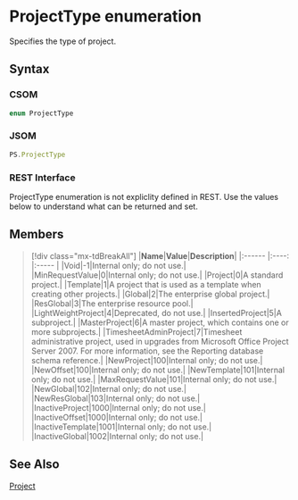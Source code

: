 [comment]: # (Name:ProjectType)
[comment]: # (Name:Microsoft.Office.Project.Server.Library.Project+ProjectType)
[comment]: # (Type:Enum)
[comment]: # (Status:Verified)

# <a name="name"></a>ProjectType enumeration

<a name="description"></a>Specifies the type of project.

## <a name="syntax"></a>Syntax

### CSOM

```cs
enum ProjectType 
```
### JSOM

```javascript
PS.ProjectType
```
### REST Interface

ProjectType enumeration is not expliclity defined in REST.  Use the values below to understand what can be returned and set.

## <a name="members"></a>Members

<a name="enumMembers"></a>
> [!div class="mx-tdBreakAll"]
|**Name**|**Value**|**Description**|
|:------ |:----: |:----- |
|<a name="Void"></a>Void|-1|Internal only; do not use.|
|<a name="MinRequestValue"></a>MinRequestValue|0|Internal only; do not use.|
|<a name="Project"></a>Project|0|A standard project.|
|<a name="Template"></a>Template|1|A project that is used as a template when creating other projects.|
|<a name="Global"></a>Global|2|The enterprise global project.|
|<a name="ResGlobal"></a>ResGlobal|3|The enterprise resource pool.|
|<a name="LightWeightProject"></a>LightWeightProject|4|Deprecated, do not use.|
|<a name="InsertedProject"></a>InsertedProject|5|A subproject.|
|<a name="MasterProject"></a>MasterProject|6|A master project, which contains one or more subprojects.|
|<a name="TimesheetAdminProject"></a>TimesheetAdminProject|7|Timesheet administrative project, used in upgrades from Microsoft Office Project Server 2007. For more information, see the Reporting database schema reference.|
|<a name="NewProject"></a>NewProject|100|Internal only; do not use.|
|<a name="NewOffset"></a>NewOffset|100|Internal only; do not use.|
|<a name="NewTemplate"></a>NewTemplate|101|Internal only; do not use.|
|<a name="MaxRequestValue"></a>MaxRequestValue|101|Internal only; do not use.|
|<a name="NewGlobal"></a>NewGlobal|102|Internal only; do not use.|
|<a name="NewResGlobal"></a>NewResGlobal|103|Internal only; do not use.|
|<a name="InactiveProject"></a>InactiveProject|1000|Internal only; do not use.|
|<a name="InactiveOffset"></a>InactiveOffset|1000|Internal only; do not use.|
|<a name="InactiveTemplate"></a>InactiveTemplate|1001|Internal only; do not use.|
|<a name="InactiveGlobal"></a>InactiveGlobal|1002|Internal only; do not use.|

## <a name="seeAlso"></a>See Also

[Project](Project.md)<br/>
